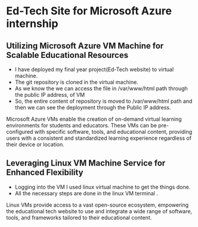 # Ed-Tech Site for Microsoft Azure internship

## Utilizing Microsoft Azure VM Machine for Scalable Educational Resources

* I have deployed my final year project(Ed-Tech website) to virtual machine.
* The git repository is cloned in the virtual machine.
* As we know the we can access the file in /var/www/html path through the public IP address, of VM
*  So, the entire content of repository is moved to /var/www/html path and then we can see the   deployment through the Public IP address.


 Microsoft Azure VMs enable the creation of on-demand virtual learning environments for students and educators. These VMs can be pre-configured with specific software, tools, and educational content, providing users with a consistent and standardized learning experience regardless of their device or location. 

## Leveraging Linux VM Machine Service for Enhanced Flexibility

* Logging into the VM I used linux virtual machine to get the things done.
* All the necessary steps are done in the linux VM terminal .
  
Linux VMs provide access to a vast open-source ecosystem, empowering the educational tech website to use and integrate a wide range of software, tools, and frameworks tailored to their educational content. 

